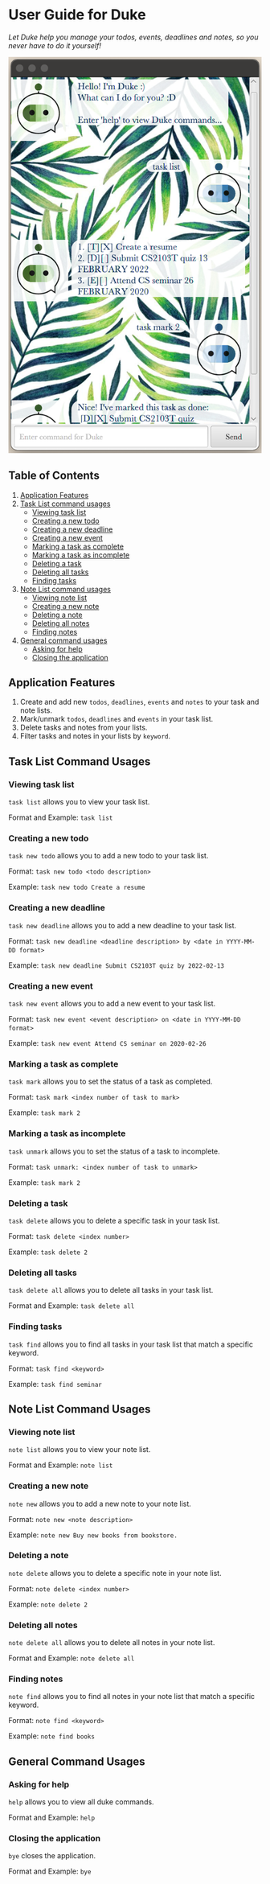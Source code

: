 # User Guide for Duke

*Let Duke help you manage your todos, events, deadlines and notes, so 
you never have to do it yourself!*

![Duke Image](../docs/Ui.png)

## Table of Contents
1. [Application Features](#application-features)
2. [Task List command usages](#task-list-command-usages)
   - [Viewing task list](#viewing-task-list)
   - [Creating a new todo](#creating-a-new-todo)
   - [Creating a new deadline](#creating-a-new-deadline)
   - [Creating a new event](#creating-a-new-event)
   - [Marking a task as complete](#marking-a-task-as-complete)
   - [Marking a task as incomplete](#marking-a-task-as-incomplete)
   - [Deleting a task](#deleting-a-task)
   - [Deleting all tasks](#deleting-all-tasks)
   - [Finding tasks](#finding-tasks)
3. [Note List command usages](#note-list-command-usages)
   - [Viewing note list](#viewing-note-list)
   - [Creating a new note](#creating-a-new-note)
   - [Deleting a note](#deleting-a-note)
   - [Deleting all notes](#deleting-all-notes)
   - [Finding notes](#finding-notes)
4. [General command usages](#general-command-usages)
   - [Asking for help](#asking-for-help)
   - [Closing the application](#closing-the-application)

## Application Features
1. Create and add new `todos`, `deadlines`, `events` and `notes` to your task and note lists.
2. Mark/unmark `todos`, `deadlines` and `events` in your task list.
3. Delete tasks and notes from your lists.
4. Filter tasks and notes in your lists by `keyword`.

## Task List Command Usages

### Viewing task list

`task list` allows you to view your task list.

Format and Example:
`task list`

### Creating a new todo

`task new todo` allows you to add a new todo to your task list.

Format:
`task new todo <todo description>`

Example:
`task new todo Create a resume`

### Creating a new deadline

`task new deadline` allows you to add a new deadline to your task list.

Format:
`task new deadline <deadline description> by <date in YYYY-MM-DD format>`

Example:
`task new deadline Submit CS2103T quiz by 2022-02-13`

### Creating a new event

`task new event` allows you to add a new event to your task list.

Format:
`task new event <event description> on <date in YYYY-MM-DD format>`

Example:
`task new event Attend CS seminar on 2020-02-26`

### Marking a task as complete

`task mark` allows you to set the status of a task as completed.

Format:
`task mark <index number of task to mark>`

Example:
`task mark 2`

### Marking a task as incomplete

`task unmark` allows you to set the status of a task to incomplete.

Format:
`task unmark: <index number of task to unmark>`

Example:
`task mark 2`

### Deleting a task

`task delete` allows you to delete a specific task in your task list.

Format:
`task delete <index number>`

Example:
`task delete 2`

### Deleting all tasks

`task delete all` allows you to delete all tasks in your task list.

Format and Example:
`task delete all`

### Finding tasks

`task find` allows you to find all tasks in your task list that match a specific keyword.

Format:
`task find <keyword>`

Example:
`task find seminar`

## Note List Command Usages

### Viewing note list

`note list` allows you to view your note list.

Format and Example:
`note list`

### Creating a new note

`note new` allows you to add a new note to your note list.

Format:
`note new <note description>`

Example:
`note new Buy new books from bookstore.`

### Deleting a note

`note delete` allows you to delete a specific note in your note list.

Format:
`note delete <index number>`

Example:
`note delete 2`

### Deleting all notes

`note delete all` allows you to delete all notes in your note list.

Format and Example:
`note delete all`

### Finding notes

`note find` allows you to find all notes in your note list that match a specific keyword.

Format:
`note find <keyword>`

Example:
`note find books`

## General Command Usages

### Asking for help

`help` allows you to view all duke commands.

Format and Example: 
`help`

### Closing the application

`bye` closes the application.

Format and Example:
`bye`
